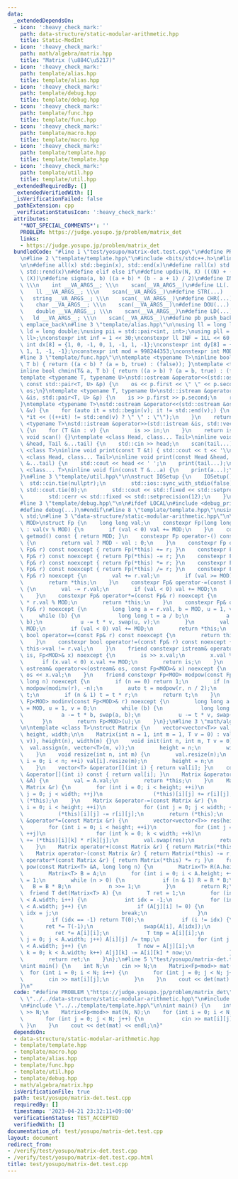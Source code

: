 ```yaml
---
data:
  _extendedDependsOn:
  - icon: ':heavy_check_mark:'
    path: data-structure/static-modular-arithmetic.hpp
    title: Static-ModInt
  - icon: ':heavy_check_mark:'
    path: math/algebra/matrix.hpp
    title: "Matrix (\u884C\u5217)"
  - icon: ':heavy_check_mark:'
    path: template/alias.hpp
    title: template/alias.hpp
  - icon: ':heavy_check_mark:'
    path: template/debug.hpp
    title: template/debug.hpp
  - icon: ':heavy_check_mark:'
    path: template/func.hpp
    title: template/func.hpp
  - icon: ':heavy_check_mark:'
    path: template/macro.hpp
    title: template/macro.hpp
  - icon: ':heavy_check_mark:'
    path: template/template.hpp
    title: template/template.hpp
  - icon: ':heavy_check_mark:'
    path: template/util.hpp
    title: template/util.hpp
  _extendedRequiredBy: []
  _extendedVerifiedWith: []
  _isVerificationFailed: false
  _pathExtension: cpp
  _verificationStatusIcon: ':heavy_check_mark:'
  attributes:
    '*NOT_SPECIAL_COMMENTS*': ''
    PROBLEM: https://judge.yosupo.jp/problem/matrix_det
    links:
    - https://judge.yosupo.jp/problem/matrix_det
  bundledCode: "#line 1 \"test/yosupo/matrix-det.test.cpp\"\n#define PROBLEM \"https://judge.yosupo.jp/problem/matrix_det\"\
    \n#line 2 \"template/template.hpp\"\n#include <bits/stdc++.h>\n#line 3 \"template/macro.hpp\"\
    \n\n#define all(x) std::begin(x), std::end(x)\n#define rall(x) std::rbegin(x),\
    \ std::rend(x)\n#define elif else if\n#define updiv(N, X) (((N) + (X) - (1)) /\
    \ (X))\n#define sigma(a, b) ((a + b) * (b - a + 1) / 2)\n#define INT(...)    \
    \ \\\n    int __VA_ARGS__; \\\n    scan(__VA_ARGS__)\n#define LL(...)     \\\n\
    \    ll __VA_ARGS__; \\\n    scan(__VA_ARGS__)\n#define STR(...)        \\\n \
    \   string __VA_ARGS__; \\\n    scan(__VA_ARGS__)\n#define CHR(...)      \\\n\
    \    char __VA_ARGS__; \\\n    scan(__VA_ARGS__)\n#define DOU(...)        \\\n\
    \    double __VA_ARGS__; \\\n    scan(__VA_ARGS__)\n#define LD(...)     \\\n \
    \   ld __VA_ARGS__; \\\n    scan(__VA_ARGS__)\n#define pb push_back\n#define eb\
    \ emplace_back\n#line 3 \"template/alias.hpp\"\n\nusing ll = long long;\nusing\
    \ ld = long double;\nusing pii = std::pair<int, int>;\nusing pll = std::pair<ll,\
    \ ll>;\nconstexpr int inf = 1 << 30;\nconstexpr ll INF = 1LL << 60;\nconstexpr\
    \ int dx[8] = {1, 0, -1, 0, 1, -1, 1, -1};\nconstexpr int dy[8] = {0, 1, 0, -1,\
    \ 1, 1, -1, -1};\nconstexpr int mod = 998244353;\nconstexpr int MOD = 1e9 + 7;\n\
    #line 3 \"template/func.hpp\"\n\ntemplate <typename T>\ninline bool chmax(T& a,\
    \ T b) { return ((a < b) ? (a = b, true) : (false)); }\ntemplate <typename T>\n\
    inline bool chmin(T& a, T b) { return ((a > b) ? (a = b, true) : (false)); }\n\
    template <typename T, typename U>\nstd::ostream &operator<<(std::ostream &os,\
    \ const std::pair<T, U> &p) {\n    os << p.first << \" \" << p.second;\n    return\
    \ os;\n}\ntemplate <typename T, typename U>\nstd::istream &operator>>(std::istream\
    \ &is, std::pair<T, U> &p) {\n    is >> p.first >> p.second;\n    return is;\n\
    }\ntemplate <typename T>\nstd::ostream &operator<<(std::ostream &os, const std::vector<T>\
    \ &v) {\n    for (auto it = std::begin(v); it != std::end(v);) {\n        os <<\
    \ *it << ((++it) != std::end(v) ? \" \" : \"\");\n    }\n    return os;\n}\ntemplate\
    \ <typename T>\nstd::istream &operator>>(std::istream &is, std::vector<T> &v)\
    \ {\n    for (T &in : v) {\n        is >> in;\n    }\n    return is;\n}\ninline\
    \ void scan() {}\ntemplate <class Head, class... Tail>\ninline void scan(Head\
    \ &head, Tail &...tail) {\n    std::cin >> head;\n    scan(tail...);\n}\ntemplate\
    \ <class T>\ninline void print(const T &t) { std::cout << t << '\\n'; }\ntemplate\
    \ <class Head, class... Tail>\ninline void print(const Head &head, const Tail\
    \ &...tail) {\n    std::cout << head << ' ';\n    print(tail...);\n}\ntemplate\
    \ <class... T>\ninline void fin(const T &...a) {\n    print(a...);\n    exit(0);\n\
    }\n#line 3 \"template/util.hpp\"\n\nstruct IOSetup {\n    IOSetup() {\n      \
    \  std::cin.tie(nullptr);\n        std::ios::sync_with_stdio(false);\n       \
    \ std::cout.tie(0);\n        std::cout << std::fixed << std::setprecision(12);\n\
    \        std::cerr << std::fixed << std::setprecision(12);\n    }\n} IOSetup;\n\
    #line 3 \"template/debug.hpp\"\n\n#ifdef LOCAL\n#include <debug_print.hpp>\n#else\n\
    #define debug(...)\n#endif\n#line 8 \"template/template.hpp\"\nusing namespace\
    \ std;\n#line 3 \"data-structure/static-modular-arithmetic.hpp\"\n\ntemplate <int\
    \ MOD>\nstruct Fp {\n    long long val;\n    constexpr Fp(long long v = 0) noexcept\
    \ : val(v % MOD) {\n        if (val < 0) val += MOD;\n    }\n    constexpr int\
    \ getmod() const { return MOD; }\n    constexpr Fp operator-() const noexcept\
    \ {\n        return val ? MOD - val : 0;\n    }\n    constexpr Fp operator+(const\
    \ Fp& r) const noexcept { return Fp(*this) += r; }\n    constexpr Fp operator-(const\
    \ Fp& r) const noexcept { return Fp(*this) -= r; }\n    constexpr Fp operator*(const\
    \ Fp& r) const noexcept { return Fp(*this) *= r; }\n    constexpr Fp operator/(const\
    \ Fp& r) const noexcept { return Fp(*this) /= r; }\n    constexpr Fp& operator+=(const\
    \ Fp& r) noexcept {\n        val += r.val;\n        if (val >= MOD) val -= MOD;\n\
    \        return *this;\n    }\n    constexpr Fp& operator-=(const Fp& r) noexcept\
    \ {\n        val -= r.val;\n        if (val < 0) val += MOD;\n        return *this;\n\
    \    }\n    constexpr Fp& operator*=(const Fp& r) noexcept {\n        val = val\
    \ * r.val % MOD;\n        return *this;\n    }\n    constexpr Fp& operator/=(const\
    \ Fp& r) noexcept {\n        long long a = r.val, b = MOD, u = 1, v = 0;\n   \
    \     while (b) {\n            long long t = a / b;\n            a -= t * b, swap(a,\
    \ b);\n            u -= t * v, swap(u, v);\n        }\n        val = val * u %\
    \ MOD;\n        if (val < 0) val += MOD;\n        return *this;\n    }\n    constexpr\
    \ bool operator==(const Fp& r) const noexcept {\n        return this->val == r.val;\n\
    \    }\n    constexpr bool operator!=(const Fp& r) const noexcept {\n        return\
    \ this->val != r.val;\n    }\n    friend constexpr istream& operator>>(istream&\
    \ is, Fp<MOD>& x) noexcept {\n        is >> x.val;\n        x.val %= MOD;\n  \
    \      if (x.val < 0) x.val += MOD;\n        return is;\n    }\n    friend constexpr\
    \ ostream& operator<<(ostream& os, const Fp<MOD>& x) noexcept {\n        return\
    \ os << x.val;\n    }\n    friend constexpr Fp<MOD> modpow(const Fp<MOD>& r, long\
    \ long n) noexcept {\n        if (n == 0) return 1;\n        if (n < 0) return\
    \ modpow(modinv(r), -n);\n        auto t = modpow(r, n / 2);\n        t = t *\
    \ t;\n        if (n & 1) t = t * r;\n        return t;\n    }\n    friend constexpr\
    \ Fp<MOD> modinv(const Fp<MOD>& r) noexcept {\n        long long a = r.val, b\
    \ = MOD, u = 1, v = 0;\n        while (b) {\n            long long t = a / b;\n\
    \            a -= t * b, swap(a, b);\n            u -= t * v, swap(u, v);\n  \
    \      }\n        return Fp<MOD>(u);\n    }\n};\n#line 3 \"math/algebra/matrix.hpp\"\
    \n\ntemplate <class T>\nstruct Matrix {\n    vector<vector<T>> val;\n    size_t\
    \ height, width;\n\n    Matrix(int n = 1, int m = 1, T v = 0) : val(n, vector<T>(m,\
    \ v)), height(n), width(m) {}\n    void init(int n, int m, T v = 0) {\n      \
    \  val.assign(n, vector<T>(m, v));\n        height = n;\n        width = m;\n\
    \    }\n    void resize(int n, int m) {\n        val.resize(n);\n        for (int\
    \ i = 0; i < n; ++i) val[i].resize(m);\n        height = n;\n        width = m;\n\
    \    }\n    vector<T> &operator[](int i) { return val[i]; }\n    const vector<T>\
    \ &operator[](int i) const { return val[i]; }\n    Matrix &operator=(const Matrix\
    \ &A) {\n        val = A.val;\n        return *this;\n    }\n    Matrix &operator+=(const\
    \ Matrix &r) {\n        for (int i = 0; i < height; ++i)\n            for (int\
    \ j = 0; j < width; ++j)\n                (*this)[i][j] += r[i][j];\n        return\
    \ (*this);\n    }\n    Matrix &operator-=(const Matrix &r) {\n        for (int\
    \ i = 0; i < height; ++i)\n            for (int j = 0; j < width; ++j)\n     \
    \           (*this)[i][j] -= r[i][j];\n        return (*this);\n    }\n    Matrix\
    \ &operator*=(const Matrix &r) {\n        vector<vector<T>> res(height, vector<T>(r.width));\n\
    \        for (int i = 0; i < height; ++i)\n            for (int j = 0; j < r.width;\
    \ ++j)\n                for (int k = 0; k < width; ++k)\n                    res[i][j]\
    \ += (*this)[i][k] * r[k][j];\n        val.swap(res);\n        return (*this);\n\
    \    }\n    Matrix operator+(const Matrix &r) { return Matrix(*this) += r; }\n\
    \    Matrix operator-(const Matrix &r) { return Matrix(*this) -= r; }\n    Matrix\
    \ operator*(const Matrix &r) { return Matrix(*this) *= r; }\n    friend Matrix<T>\
    \ pow(const Matrix<T> &A, long long n) {\n        Matrix<T> R(A.height, A.height);\n\
    \        Matrix<T> B = A;\n        for (int i = 0; i < A.height; ++i) R[i][i]\
    \ = 1;\n        while (n > 0) {\n            if (n & 1) R = R * B;\n         \
    \   B = B * B;\n            n >>= 1;\n        }\n        return R;\n    }\n  \
    \  friend T det(Matrix<T> A) {\n        T ret = 1;\n        for (int i = 0; i\
    \ < A.width; i++) {\n            int idx = -1;\n            for (int j = i; j\
    \ < A.width; j++) {\n                if (A[j][i] != 0) {\n                   \
    \ idx = j;\n                    break;\n                }\n            }\n   \
    \         if (idx == -1) return T(0);\n            if (i != idx) {\n         \
    \       ret *= T(-1);\n                swap(A[i], A[idx]);\n            }\n  \
    \          ret *= A[i][i];\n            T tmp = A[i][i];\n            for (int\
    \ j = 0; j < A.width; j++) A[i][j] /= tmp;\n            for (int j = i + 1; j\
    \ < A.width; j++) {\n                T now = A[j][i];\n                for (int\
    \ k = 0; k < A.width; k++) A[j][k] -= A[i][k] * now;\n            }\n        }\n\
    \        return ret;\n    }\n};\n#line 5 \"test/yosupo/matrix-det.test.cpp\"\n\
    \nint main() {\n    int N;\n    cin >> N;\n    Matrix<Fp<mod>> mat(N, N);\n  \
    \  for (int i = 0; i < N; i++) {\n        for (int j = 0; j < N; j++) {\n    \
    \        cin >> mat[i][j];\n        }\n    }\n    cout << det(mat) << endl;\n\
    }\n"
  code: "#define PROBLEM \"https://judge.yosupo.jp/problem/matrix_det\"\n#include\
    \ \"../../data-structure/static-modular-arithmetic.hpp\"\n#include \"../../math/algebra/matrix.hpp\"\
    \n#include \"../../template/template.hpp\"\n\nint main() {\n    int N;\n    cin\
    \ >> N;\n    Matrix<Fp<mod>> mat(N, N);\n    for (int i = 0; i < N; i++) {\n \
    \       for (int j = 0; j < N; j++) {\n            cin >> mat[i][j];\n       \
    \ }\n    }\n    cout << det(mat) << endl;\n}"
  dependsOn:
  - data-structure/static-modular-arithmetic.hpp
  - template/template.hpp
  - template/macro.hpp
  - template/alias.hpp
  - template/func.hpp
  - template/util.hpp
  - template/debug.hpp
  - math/algebra/matrix.hpp
  isVerificationFile: true
  path: test/yosupo/matrix-det.test.cpp
  requiredBy: []
  timestamp: '2023-04-21 23:32:11+09:00'
  verificationStatus: TEST_ACCEPTED
  verifiedWith: []
documentation_of: test/yosupo/matrix-det.test.cpp
layout: document
redirect_from:
- /verify/test/yosupo/matrix-det.test.cpp
- /verify/test/yosupo/matrix-det.test.cpp.html
title: test/yosupo/matrix-det.test.cpp
---
```

